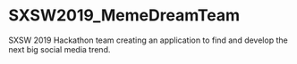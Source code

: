 # SXSW2019_MemeDreamTeam
SXSW 2019 Hackathon team creating an application to find and develop the next big social media trend. 
